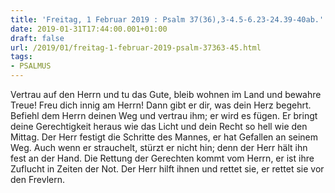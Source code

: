 ```yaml
---
title: 'Freitag, 1 Februar 2019 : Psalm 37(36),3-4.5-6.23-24.39-40ab.'
date: 2019-01-31T17:44:00.001+01:00
draft: false
url: /2019/01/freitag-1-februar-2019-psalm-37363-45.html
tags: 
- PSALMUS
---
```


Vertrau auf den Herrn und tu das Gute, bleib wohnen im Land und bewahre Treue! Freu dich innig am Herrn! Dann gibt er dir, was dein Herz begehrt. Befiehl dem Herrn deinen Weg und vertrau ihm; er wird es fügen. Er bringt deine Gerechtigkeit heraus wie das Licht und dein Recht so hell wie den Mittag. Der Herr festigt die Schritte des Mannes, er hat Gefallen an seinem Weg. Auch wenn er strauchelt, stürzt er nicht hin; denn der Herr hält ihn fest an der Hand. Die Rettung der Gerechten kommt vom Herrn, er ist ihre Zuflucht in Zeiten der Not. Der Herr hilft ihnen und rettet sie, er rettet sie vor den Frevlern.
